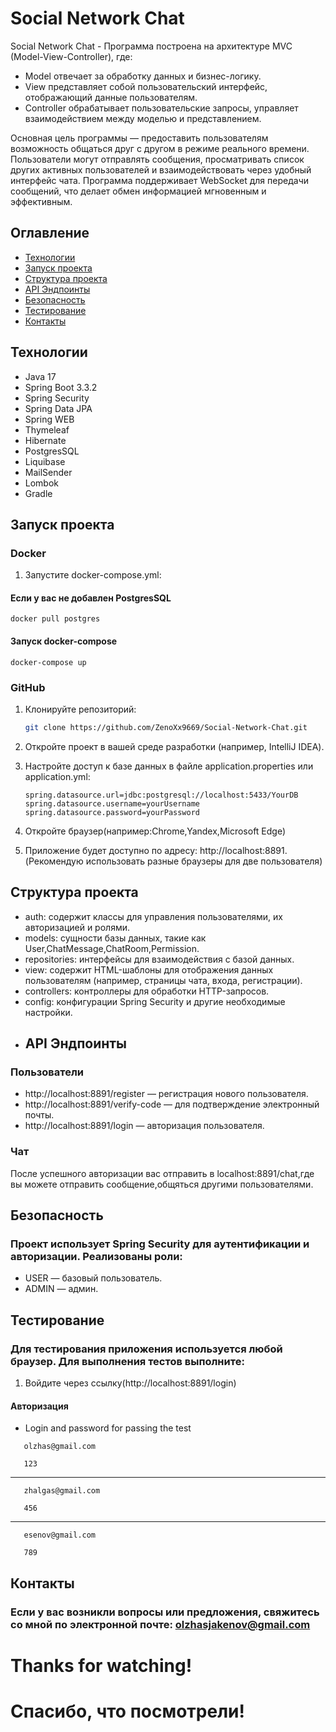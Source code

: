 # Social Network Chat
Social Network Chat - Программа построена на архитектуре MVC (Model-View-Controller), где:
- Model отвечает за обработку данных и бизнес-логику.
- View представляет собой пользовательский интерфейс, отображающий данные пользователям.
- Controller обрабатывает пользовательские запросы, управляет взаимодействием между моделью и представлением.

Основная цель программы — предоставить пользователям возможность общаться друг с другом в режиме реального времени. Пользователи могут отправлять сообщения, просматривать список других активных пользователей и взаимодействовать через удобный интерфейс чата. Программа поддерживает WebSocket для передачи сообщений, что делает обмен информацией мгновенным и эффективным.


## Оглавление

- [Технологии](#технологии)
- [Запуск проекта](#запуск-проекта)
- [Структура проекта](#структура-проекта)
- [API Эндпоинты](#api-эндпоинты)
- [Безопасность](#безопасность)
- [Тестирование](#тестирование)
- [Контакты](#контакты)

## Технологии

- Java 17
- Spring Boot 3.3.2
- Spring Security
- Spring Data JPA
- Spring WEB
- Thymeleaf
- Hibernate
- PostgresSQL
- Liquibase
- MailSender
- Lombok
- Gradle

## Запуск проекта

### Docker
1. Запустите docker-compose.yml:
#### Если у вас не добавлен PostgresSQL
```
docker pull postgres
```
#### Запуск docker-compose
```
docker-compose up
```
### GitHub
1. Клонируйте репозиторий:

   ```bash
   git clone https://github.com/ZenoXx9669/Social-Network-Chat.git 
2. Откройте проект в вашей среде разработки (например, IntelliJ IDEA).

3. Настройте доступ к базе данных в файле application.properties или application.yml:
    ```properties
    spring.datasource.url=jdbc:postgresql://localhost:5433/YourDB
    spring.datasource.username=yourUsername
    spring.datasource.password=yourPassword
    ```
4. Откройте браузер(например:Chrome,Yandex,Microsoft Edge)
5. Приложение будет доступно по адресу: http://localhost:8891.(Рекомендую использовать разные браузеры для две пользователя)
## Структура проекта
- auth: содержит классы для управления пользователями, их авторизацией и ролями.
- models: сущности базы данных, такие как User,ChatMessage,ChatRoom,Permission.
- repositories: интерфейсы для взаимодействия с базой данных.
- view: содержит HTML-шаблоны для отображения данных пользователям (например, страницы чата, входа, регистрации).
- controllers: контроллеры для обработки HTTP-запросов.
- config: конфигурации Spring Security и другие необходимые настройки.
- ## API Эндпоинты
### Пользователи
- http://localhost:8891/register — регистрация нового пользователя.
- http://localhost:8891/verify-code — для подтверждение электронный почты.
- http://localhost:8891/login — авторизация пользователя.
### Чат
После успешного авторизации вас отправить в localhost:8891/chat,где вы можете отправить сообщение,общяться другими пользователями.

## Безопасность
### Проект использует Spring Security для аутентификации и авторизации. Реализованы роли:

- USER — базовый пользователь.
- ADMIN — админ.
## Тестирование
### Для тестирования приложения используется любой браузер. Для выполнения тестов выполните:
1. Войдите через ссылку(http://localhost:8891/login)
#### Авторизация
- Login and password for passing the test
```
   olzhas@gmail.com
```
```
   123
```
---
```
   zhalgas@gmail.com
```
```
   456
```
---
```
   esenov@gmail.com
```
```
   789
```
## Контакты
### Если у вас возникли вопросы или предложения, свяжитесь со мной по электронной почте: [olzhasjakenov@gmail.com](#olzhasjakenov@gmail.com)


# Thanks for watching!
# Спасибо, что посмотрели!